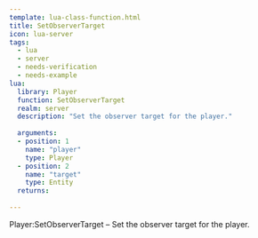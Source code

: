 ```yaml
---
template: lua-class-function.html
title: SetObserverTarget
icon: lua-server
tags:
  - lua
  - server
  - needs-verification
  - needs-example
lua:
  library: Player
  function: SetObserverTarget
  realm: server
  description: "Set the observer target for the player."
  
  arguments:
  - position: 1
    name: "player"
    type: Player
  - position: 2
    name: "target"
    type: Entity
  returns:
    
---
```


<div class="lua__search__keywords">
Player:SetObserverTarget &#x2013; Set the observer target for the player.
</div>
